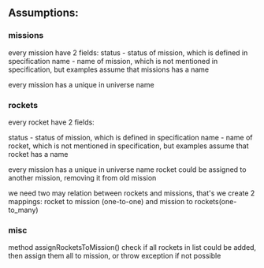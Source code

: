 

## Assumptions:

### missions

every mission have 2 fields:
status - status of mission, which is defined in specification
name - name of mission, which is not mentioned in specification, but examples assume that missions has a name

every mission has a unique in universe name

### rockets

every rocket have 2 fields:

status - status of mission, which is defined in specification
name - name of rocket, which is not mentioned in specification, but examples assume that rocket has a name

every mission has a unique in universe name
rocket could be assigned to another mission, removing it from old mission

we need two may relation between rockets and missions, 
that's we create 2 mappings: rocket to mission (one-to-one) and mission to rockets(one-to_many)


### misc

method assignRocketsToMission() check if all rockets in list could be added, then assign them all to mission, or throw exception if not possible